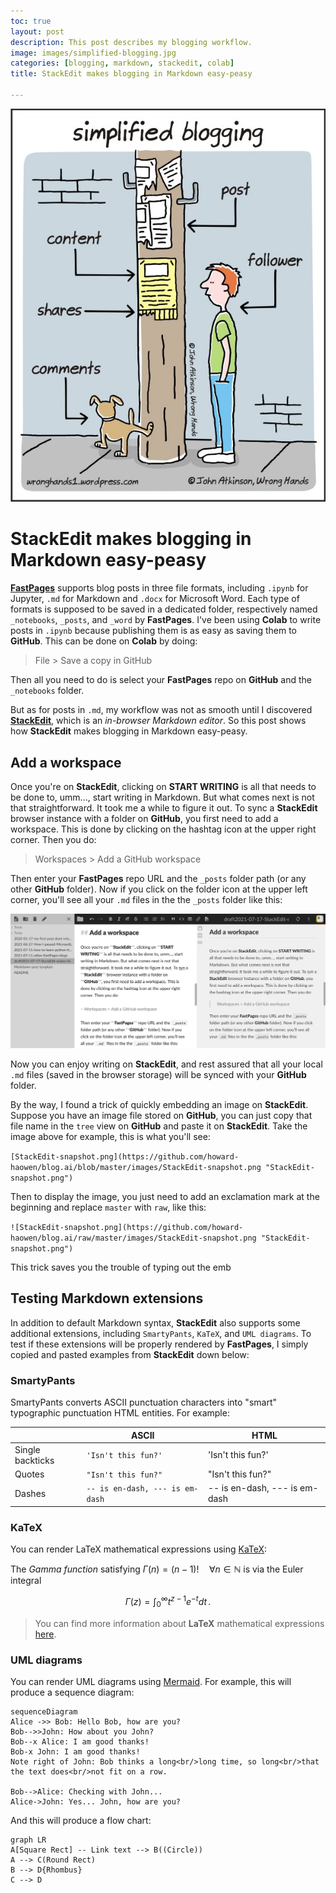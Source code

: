 ```yaml
---
toc: true
layout: post
description: This post describes my blogging workflow.
image: images/simplified-blogging.jpg
categories: [blogging, markdown, stackedit, colab]
title: StackEdit makes blogging in Markdown easy-peasy

---
```


![](https://github.com/howard-haowen/blog.ai/raw/master/images/simplified-blogging.jpg "Credit: John Atkinson")

# StackEdit makes blogging in Markdown easy-peasy

[**FastPages**](https://github.com/fastai/fastpages) supports blog posts in three file formats, including `.ipynb` for Jupyter, `.md` for Markdown and `.docx` for Microsoft Word. Each type of formats is supposed to be saved in a dedicated folder, respectively named `_notebooks`, `_posts`, and `_word` by **FastPages**. I've been using **Colab** to write posts in `.ipynb` because publishing them is as easy as saving them to **GitHub**. This can be done on **Colab** by doing:

> File >  Save a copy in GitHub

Then all you need to do is select your **FastPages** repo on **GitHub** and the `_notebooks` folder. 

But as for posts in `.md`, my workflow was not as smooth until I discovered [**StackEdit**](https://stackedit.io), which is an *in-browser Markdown editor*.  So this post shows how **StackEdit** makes blogging in Markdown easy-peasy.


## Add a workspace

Once you're on **StackEdit**, clicking on **START WRITING** is all that needs to be done to, umm..., start writing in Markdown. But what comes next is not that straightforward. It took me a while to figure it out. To sync a **StackEdit** browser instance with a folder on **GitHub**, you first need to add a workspace. This is done by clicking on the hashtag icon at the upper right corner. Then you do:

> Workspaces > Add a GitHub workspace 

Then enter your **FastPages** repo URL and the `_posts` folder path (or any other **GitHub** folder). Now if you click on the folder icon at the upper left corner, you'll see all your `.md` files in the the `_posts` folder like this:

![StackEdit-snapshot.png](https://github.com/howard-haowen/blog.ai/raw/master/images/StackEdit-snapshot.png "StackEdit-snapshot.png")

Now you can enjoy writing on **StackEdit**, and rest assured that all your local `.md` files (saved in the browser storage) will be synced with your **GitHub** folder.  

By the way, I found a trick of quickly embedding an image on **StackEdit**. Suppose you have an image file stored on **GitHub**, you can just copy that file name in the `tree` view on **GitHub** and paste it on **StackEdit**. Take the image above for example, this is what you'll see: 

`[StackEdit-snapshot.png](https://github.com/howard-haowen/blog.ai/blob/master/images/StackEdit-snapshot.png "StackEdit-snapshot.png")`

Then to display the image, you just need to add an exclamation mark at the beginning and replace `master` with `raw`, like this:

`![StackEdit-snapshot.png](https://github.com/howard-haowen/blog.ai/raw/master/images/StackEdit-snapshot.png "StackEdit-snapshot.png")`

This trick saves you the trouble of typing out the emb

## Testing Markdown extensions

In addition to default Markdown syntax, **StackEdit** also supports some additional extensions, including `SmartyPants`,  `KaTeX`, and `UML diagrams`. To test if these extensions will be properly rendered by **FastPages**, I simply copied and pasted examples from **StackEdit** down below:

### SmartyPants

SmartyPants converts ASCII punctuation characters into "smart" typographic punctuation HTML entities. For example:

|                |ASCII                          |HTML                         |
|----------------|-------------------------------|-----------------------------|
|Single backticks|`'Isn't this fun?'`            |'Isn't this fun?'            |
|Quotes          |`"Isn't this fun?"`            |"Isn't this fun?"            |
|Dashes          |`-- is en-dash, --- is em-dash`|-- is en-dash, --- is em-dash|


### KaTeX

You can render LaTeX mathematical expressions using [KaTeX](https://khan.github.io/KaTeX/):

The *Gamma function* satisfying $\Gamma(n) = (n-1)!\quad\forall n\in\mathbb N$ is via the Euler integral

$$
\Gamma(z) = \int_0^\infty t^{z-1}e^{-t}dt\,.
$$

> You can find more information about **LaTeX** mathematical expressions [here](http://meta.math.stackexchange.com/questions/5020/mathjax-basic-tutorial-and-quick-reference).


### UML diagrams

You can render UML diagrams using [Mermaid](https://mermaidjs.github.io/). For example, this will produce a sequence diagram:

```mermaid
sequenceDiagram
Alice ->> Bob: Hello Bob, how are you?
Bob-->>John: How about you John?
Bob--x Alice: I am good thanks!
Bob-x John: I am good thanks!
Note right of John: Bob thinks a long<br/>long time, so long<br/>that the text does<br/>not fit on a row.

Bob-->Alice: Checking with John...
Alice->John: Yes... John, how are you?
```

And this will produce a flow chart:

```mermaid
graph LR
A[Square Rect] -- Link text --> B((Circle))
A --> C(Round Rect)
B --> D{Rhombus}
C --> D
```



<!--stackedit_data:
eyJwcm9wZXJ0aWVzIjoidGl0bGU6IFN0YWNrRWRpdC10ZW1wbG
F0ZVxuZGF0ZTogMjAyMS0wNy0wMTdcbiIsImhpc3RvcnkiOls5
MzQwODQ5MTAsLTI0MTMzOTY3MCwtMTkzMzk3MzI2M119
-->